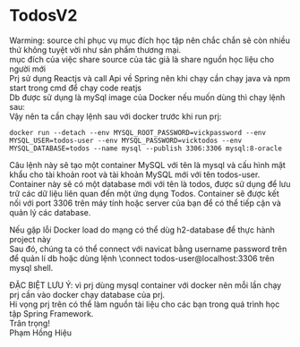 # TodosV2
Warming: source chỉ phục vụ mục đích học tập nên chắc chắn sẽ còn nhiều thứ không tuyệt vời như sản phẩm thương mại.  
mục đích của việc share source của tác giả là share nguồn học liệu cho người mới  
Prj sử dụng Reactjs và call Api về Spring nên khi chạy cần chạy java và npm start trong cmd để chạy code reatjs   
Db được sử dụng là mySql image của Docker nếu muốn dùng thì chạy lệnh sau:  
Vậy nên ta cần chạy lệnh sau với docker trước khi run prj:
~~~
docker run --detach --env MYSQL_ROOT_PASSWORD=vickpassword --env MYSQL_USER=todos-user --env MYSQL_PASSWORD=vicktodos --env MYSQL_DATABASE=todos --name mysql --publish 3306:3306 mysql:8-oracle
~~~
Câu lệnh này sẽ tạo một container MySQL với tên là mysql và cấu hình mật khẩu cho tài khoản root và tài khoản MySQL mới với tên todos-user. Container này sẽ có một database mới với tên là todos, được sử dụng để lưu trữ các dữ liệu liên quan đến một ứng dụng Todos. Container sẽ được kết nối với port 3306 trên máy tính hoặc server của bạn để có thể tiếp cận và quản lý các database.  

Nếu gặp lỗi Docker load do mạng có thể dùg h2-database để thực hành project này  
Sau đó, chúng ta có thể connect với navicat bằng username password trên để quản lí db hoặc dùng lệnh \connect todos-user@localhost:3306
trên mysql shell.

ĐẶC BIỆT LƯU Ý: vì prj dùng mysql container với docker nên mỗi lần chạy prj cần vào docker chạy database của prj.  
Hi vọng prj trên có thể làm nguồn tài liệu cho các bạn trong quá trình học tập Spring Framework.  
Trân trọng!  
Phạm Hồng Hiệu  
